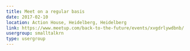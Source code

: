 ```yaml
---
title: Meet on a regular basis
date: 2017-02-10
location: Action House, Heidelberg, Heidelberg
link: https://www.meetup.com/back-to-the-future/events/xvgdrlywdbnb/
usergroup: smalltalkrn
type: usergroup
---
```

